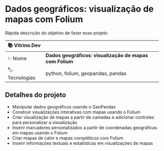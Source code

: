# Dados geográficos: visualização de mapas com Folium

Rápida descrição do objetivo de fazer esse projeto

| :books: Vitrine.Dev |     |
| -------------  | --- |
| :sparkles: Nome        | **Dados geográficos: visualização de mapas com Folium**
| :label: Tecnologias | python, folium, geopandas, pandas

## Detalhes do projeto

- Manipular dados geográficos usando o GeoPandas
- Construir visualizações interativas com mapas usando o Folium
- Criar visualização de mapas a partir de camadas e adicionar controles para personalizar a visualização
- Inserir marcadores personalizados a partir de coordenadas geográficas em mapas usando o Folium
- Criar mapas de calor e mapas coropléticos com Folium
- Inserir informações textuais e estatísticas em visualizações de mapas
